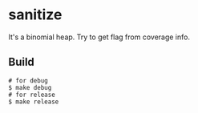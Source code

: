 # sanitize
It's a binomial heap. Try to get flag from coverage info.

## Build
```
# for debug
$ make debug
# for release
$ make release
```
